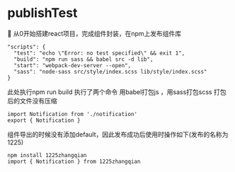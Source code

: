 # publishTest


🎉 从0开始搭建react项目，完成组件封装，在npm上发布组件库
  ```
  "scripts": {
    "test": "echo \"Error: no test specified\" && exit 1",
    "build": "npm run sass && babel src -d lib",
    "start": "webpack-dev-server --open",
    "sass": "node-sass src/style/index.scss lib/style/index.scss"
  }
   ```
   此处执行npm run build 执行了两个命令
   用babel打包js ，用sass打包scss
   打包后的文件没有压缩
  ```
import Notification from './notification'
export { Notification } 
  ```
  组件导出的时候没有添加default，因此发布成功后使用时操作如下(发布的名称为1225)
  ```
  npm install 1225zhangqian
  import { Notification } from 1225zhangqian
  ```
